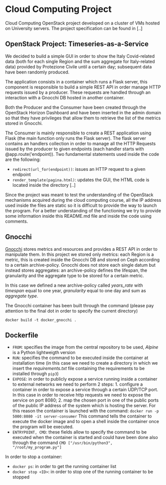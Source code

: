 # Cloud Computing Project
Cloud Computing OpenStack project developed on a cluster of VMs hosted on University servers. The project specification can be found in [..]
## OpenStack Project: Timeseries-as-a-Service
We decided to build a simple GUI in order to show the Italy Covid-related data (both for each single Region and the sum aggregate for Italy-related data) provided by Protezione Civile until a certain day; subsequent data have been randomly produced.

The application consists in a container which runs a Flask server, this component is responsible to build a simple REST API in order manage HTTP requests issued by a producer. These requests are handled through an interaction with a Gnocchi DB hosted in another container.

Both the Producer and the Consumer have been created through the OpenStack Horizon Dashboard and  have been inserted in the admin domain so that they have privileges that allow them to retrieve the list of the metrics stored in Gnocchi.

The Consumer is mainly responsible to create a REST application using Flask (the main function only runs the Flask server). The flask server contains an handlers collection in order to manage all the HTTP Requests issued by the producer to given endpoints (each handler starts with @app.route('endpoint)).
Two fundamental statements used inside the code are the following:
- `redirect(url_for(endpoint))`: issues an HTTP request to a given endpoint
- `render_template(pagina.html)`: updates the GUI, the HTML code is located inside the directory [..]


Since the project was meant to test the understanding of the OpenStack mechanisms acquired during the cloud computing course, all the IP address used inside the files are static so it is difficult to provide the way to launch the program. For a better understanding of the functioning we try to provide some information inside this README.md file and inside the code using comments.

## Gnocchi
[Gnocchi](https://gnocchi.xyz/) stores metrics and resources and provides a REST API in order to manipulate them. In this project we stored only metrics: each Region is a metric, this is created inside the Gnocchi DB and stored on Ceph according to a certain archive-policy. Gnocchi does not store each single datum but instead stores aggregates: an archive-policy defines the lifespan, the granularity and the aggregate type to be stored for a certain metric.

In this case we defined a new archive-policy called _years_rate_ with _timespan_ equal to one year, _granularity_ equal to one day and sum as _aggregate type_.

The Gnocchi container has been built through the command (please pay attention to the final dot in order to specify the current directory)
```
docker build -t docker_gnocchi .
```

## Dockerfile
- `FROM`: specifies the image from the central repository to be used, _Alpine_ is a Python lightweigth version
- `RUN`: specifies the command to be executed inside the container at installation time (in this case we need to create a directory in which we insert the _requirements.txt_ file containing the requirements to be installed through `pip3`)
-	`EXPOSE`: in order to publicly expose a service running inside a container to external networks we need to perform 2 steps: 
                                                                                                                             1. configure a container in order to expose a service through a certain UDP/TCP port. In this case in order to receive http requests we need to expose the service on port 8080;
                                                                                                                             2.  map the chosen port in one of the public ports of the public IP address of the system which is hosting the server. For this reason the container is launched with the command: 
```docker run -p 5000:8080 -it server-consumer```
This command tells the container to execute the docker image and to open a shell inside the container once the program will be executed.
-	`ENTRYPOINT, CMD`: these fields allow to specify the command to be executed when the container is started and could have been done also through the command
`CMD ["/usr/bin/python3", "/root/my_program.py"]`
  
In order to stop a container:
- `docker ps`: in order to get the running container list
- `docker stop <ID>`: in order to stop one of the running container to be stopped
